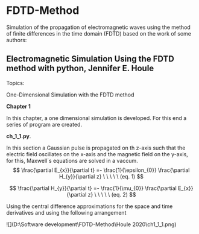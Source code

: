 # FDTD-Method
Simulation of the propagation of electromagnetic waves using the method of finite differences in the time domain (FDTD) based on the work of some authors: 

## Electromagnetic Simulation Using the FDTD method with python, Jennifer E. Houle

Topics:

One-Dimensional Simulation with the FDTD method

**Chapter 1**

In this chapter, a one dimensional simulation is developed. For this end a series of program are created.

**ch_1_1.py**.

In this section a Gaussian pulse is propagated on th z-axis such that the electric field oscillates on the x-axis and the magnetic field on the y-axis, for this, Maxwell´s equations are solved in a vaccum. 
$$
\frac{\partial E_{x}}{\partial t} =- \frac{1}{\epsilon_{0}} \frac{\partial H_{y}}{\partial z} \ \ \ \ \  (eq. 1)
$$

$$
\frac{\partial H_{y}}{\partial t} =- \frac{1}{\mu_{0}} \frac{\partial E_{x}}{\partial z} \ \ \ \ \  (eq. 2)
$$

Using the central difference approximations for the space and time derivatives and using the following arrangement

![](D:\Software development\FDTD-Method\Houle 2020\ch1_1_1.png)









